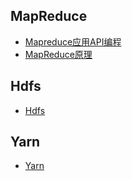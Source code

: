 
## MapReduce
* [Mapreduce应用API编程](src/main/java/com/libin/api/mapreduce)
* [MapReduce原理](src/main/java/com/libin/doc/mapreduce)

## Hdfs
* [Hdfs](src/main/java/com/libin/api/hdfs)

## Yarn
* [Yarn](src/main/java/com/libin/api/yarn)
